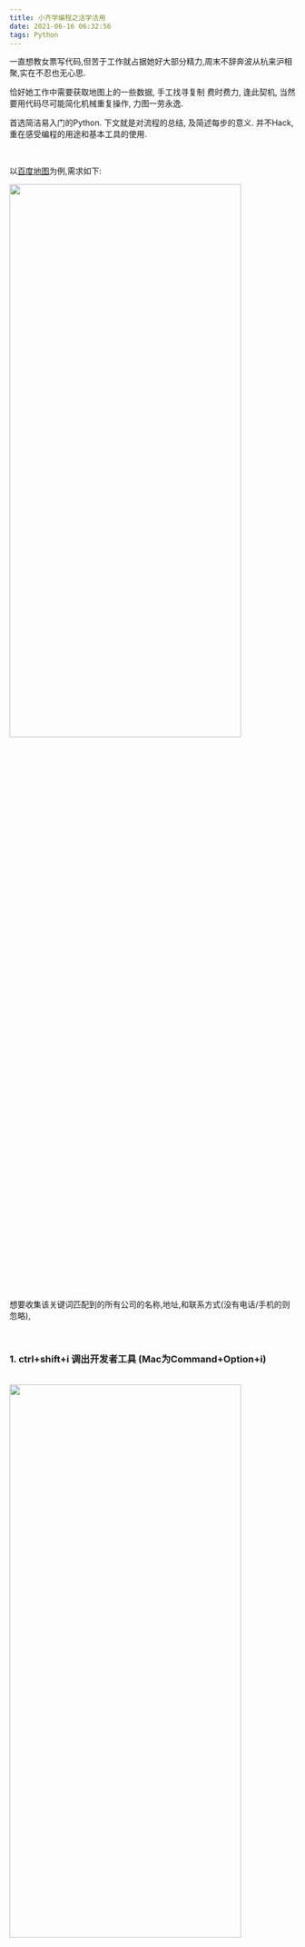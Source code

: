 ```yaml
---
title: 小齐学编程之活学活用
date: 2021-06-16 06:32:56
tags: Python
---
```



一直想教女票写代码,但苦于工作就占据她好大部分精力,周末不辞奔波从杭来沪相聚,实在不忍也无心思.


恰好她工作中需要获取地图上的一些数据, 手工找寻复制 费时费力, 逢此契机, 当然要用代码尽可能简化机械重复操作, 力图一劳永逸. 

首选简洁易入门的Python. 下文就是对流程的总结, 及简述每步的意义. 并不Hack,重在感受编程的用途和基本工具的使用.


<br>


以[百度地图](https://map.baidu.com/@13529796,3654201,13z)为例,需求如下:

<img src="小齐学编程之活学活用/1.png" width = 90% height = 50% />

想要收集该关键词匹配到的所有公司的名称,地址,和联系方式(没有电话/手机的则忽略),

<br>

### 1. ctrl+shift+i 调出开发者工具 (Mac为Command+Option+i)

<br>

<img src="小齐学编程之活学活用/2.png" width = 90% height = 50% />

(1). 点击 *Network*,选择*XHR*

这是为了能够获取接口的返回值,即为了能拿到原始的数据


(2). 点击clear,清理掉当前所有接口信息的返回

(3). 点击左侧下方的页码,如第3页. 这时在控制台就发现有新的接口请求

<img src="小齐学编程之活学活用/3.png" width = 90% height = 50% />



(4). 选中第一个,`右键->Copy->Copy as Curl `(Windows为Copy as Curl Bash)

<img src="小齐学编程之活学活用/4.png" width = 90% height = 50% />

这时就把这个接口的请求复制了下来

<br>


### 2.借助Postman,生成Python代码


<br>

(1). 依次点击 `Import->Raw text`,粘贴,点击`Continue->Import`

<img src="小齐学编程之活学活用/5.png" width = 90% height = 50% />



(2). 点击右侧`</>`图标,选择 `Python - Requests`

<img src="小齐学编程之活学活用/6.png" width = 90% height = 50% />



<br>

### 3.添加逻辑并执行

<br>

(1). 复制代码到Pycharm, 找到url和headers里面的pn, 将其后面的内容替换为 `' + pn + '&nn=' + nn + '`

（这是为了把页码写活, 多次请求替代人工翻页；）

<img src="小齐学编程之活学活用/7.png" width = 90% height = 50% />


(2). 再在代码中添加对数据的筛选, 如去掉没有联系方式的内容； 及最后将数据写入到csv的逻辑



<img src="小齐学编程之活学活用/8.png" width = 90% height = 50% />


最终代码如下:

```python

import requests
import json
import csv
import urllib


def cui():
    a = 1
    pnInt = 1
    print(111)
    wd = urllib.parse.quote("xxxx")

    while a < 30:
        nnInt = pnInt * 10 - 10
        print(pnInt, nnInt)
        print("++++++++++")
        fetch(pnInt, nnInt, wd)
        a = a + 1
        pnInt = pnInt + 1


def fetch(pnInt, nnInt, wd):
    pn = str(pnInt)
    nn = str(nnInt)

    # ' + pn + '&nn=' + nn + '
    url = 'https://map.baidu.com/?newmap=1&reqflag=pcmap&biz=1&from=webmap&da_par=direct&pcevaname=pc4.1&qt=con&from=webmap&c=245&wd=%E8%88%9F%E5%B1%B1%E8%89%BA%E6%9C%AF%E5%9F%B9%E8%AE%AD&wd2=&pn=' + pn + '&nn=' + nn + '&db=0&sug=0&addr=0&&da_src=pcmappg.poi.page&on_gel=1&src=7&gr=3&l=11&auth=xxxxxxxseckey=xxxxxxxxxxxxxxxxxxxxxxxxxxxxcb80e3ae5bb6a5e50a29d1f9face80bde809c0809b62dc348fb8e9375c542f12cea0f3973b2f8374a4ee078076449048d0030069230a67109146098f873a7ecf0d18d2d7cf627c8f2f33584cc3c674ac5c0eff12722764e7da6a3bb0a02054e4801d774ac0cff4ab78f2a83420ea09639fae7c7b6f7e26aac71cc1034e0575aaf147d9f3ec2307548774f52ee4f90bfc50d20871f853d017c39288420493c900287f0ebaf2ab330a523f3fb8401c852c74b01e041925921ca1bbbe2ad4fe58851985119079d972d1d5583a3acc0b0912e&device_ratio=1&tn=B_NORMAL_MAP&u_loc=13526910,3651307&ie=utf-8&b=(13524456.32,3410109.5;13662696.32,3554493.5)&t=1622983893693'

    payload = {}
    headers = {
        'Connection': 'keep-alive',
        'sec-ch-ua': '" Not;A Brand";v="99", "Google Chrome";v="91", "Chromium";v="91"',
        'sec-ch-ua-mobile': '?0',
        'User-Agent': 'Mozilla/5.0 (Macintosh; Intel Mac OS X 10_15_7) AppleWebKit/537.36 (KHTML, like Gecko) Chrome/91.0.4472.77 Safari/537.36',
        'Accept': '*/*',
        'Sec-Fetch-Site': 'same-origin',
        'Sec-Fetch-Mode': 'cors',
        'Sec-Fetch-Dest': 'empty',
        'Referer': 'https://map.baidu.com/search/%E8%88%9F%E5%B1%B1%E8%89%BA%E6%9C%AF%E5%9F%B9%E8%AE%AD/@13593576.32,3482301.5,11z?querytype=s&da_src=shareurl&wd=%E8%88%9F%E5%B1%B1%E8%89%BA%E6%9C%AF%E5%9F%B9%E8%AE%AD&c=29&src=0&pn=' + pn + '&nn=' + nn + '&sug=0&l=10&b=(13259104.722474225,3292542.035257731;13409631.837938145,3449759.244742268)&from=webmap&biz_forward=%7B%22scaler%22:1,%22styles%22:%22pl%22%7D&seckey=xxxxxxxxxxx9c0809b62dc348fb8e9375c542f12cea0f3973b2f8374a4ee078076449048d0030069230a67109146098f873a7ecf0d18d2d7cf627c8f2f33584cc3c674ac5c0eff12722764e7da6a3bb0a02054e4801d774ac0cff4ab78f2a83420ea09639fae7c7b6f7e26aac71cc1034e0575aaf147d9f3ec2307548774f52ee4f90bfc50d20871f853d017c39288420493c900287f0ebaf2ab330a523f3fb8401c852c74b01e041925921ca1bbbe2ad4fe58851985119079d972d1d5583a3acc0b0912e&device_ratio=1',
        'Accept-Language': 'zh-CN,zh;q=0.9,en;q=0.8,ca;q=0.7',
        'Cookie': 'BIDUPSID=32E65C20ED3615E7770A464DB8FF18C8; PSTM=1621914601; __yjs_duid=1_7b92c81608ccfdbad0dc7906094e07961621959460314; BDORZ=B490B5EBF6F3CD402E515D22BCDA1598; BAIDUID=08209514AAE7C66A7FD0952DF04ECBB7:FG=1; validate=18765; H_PS_PSSID=31254; BDRCVFR[PaHiFN6tims]=9xWipS8B-FspA7EnHc1QhPEUf; delPer=0; PSINO=3; BDRCVFR[tox4WRQ4-Km]=mk3SLVN4HKm; BDRCVFR[-pGxjrCMryR]=mk3SLVN4HKm; BDRCVFR[CLK3Lyfkr9D]=mk3SLVN4HKm; MCITY=-289%3A; ab_sr=1.0.0_Y2Q0MjM2MGI0ODU3M2IwNGI3OWNkOWJkNWEyZWU2NDBkMzlhYWQzMDk2MzZkYTUzZmViYmNlNDM4ZjM3MTM5ZWNhNGU1MTc3OTRiMjNiOGYyN2UzNDBmZDE3NDJjZTQ0; BCLID=7585045023682664764; BDSFRCVID=OePOJeC627XmgEOelBU3o48vuPWbG-QTH6aoohZzyJCRtXDnQwcjEG0PSx8g0K4bAOqsogKK0eOTHkDF_2uxOjjg8UtVJeC6EG0Ptf8g0f5; H_BDCLCKID_SF=JbAtoKD-JKvJfJjkM4rHqR_Lqxby26nqLHO9aJ5nJD_BqJ3aQPTqQptJDUPJqn5t523KbMKaQpP-HJ7qMpoMjfk10a-fbbQP0GbxKl0MLUOtbb0xyn_VMM3beMnMBMPj5mOnaPQY3fAKftnOM46JehL3346-35543bRTLnLy5KJYMDF9Dj0hj6Q3eU5H2bbe56uXQ4D8Kb7Vbp7sQxnkbfJBD4JLabolJCTxbK54aK-Wf45VynrM06L7yajK255LWN5W-K3zW4jsJDoG55bpQT8rMlAOK5Oib4ja_KIbab3vOIJNXpO1MU0zBN5thURB2DkO-4bCWJ5TMl5jDh3Mb6ksD-FtqjtDfnkDoC8hfb6HHTrz-tb5-ICShUFshjbTB2Q-5KL-ytbv8-jkbfJWWfFeja7q-lQ7tJ603fbdJJjoOqcuXPr1ett_babhaPvmQgTxoUJvBCnJhhvG-4clb60ebPRiJPQ9QgbWKpQ7tt5W8ncFbT7l5hKpbt-q0x-jLTnhVn0M5DK0hID9jTLaDToMhfQ2etrKK572sJOOaCvbjbvOy4oTj6j-3-c9el3-JnRiLbA2fPQhSDbRjpJG3MvB-fnjb4DDX57MafjaLJ7sffDlQft205kbeMtjBbQaaGTh_n7jWhk2eq72y-RUQlRX5q79atTMfNTJ-qcH0KQpsIJM5-DWbT8EjHCeJT_OJbkJVCvMaP55K43xKITjh6PgbJ39BtQmJJufhn6j3l7qDhoaDPPMebK00bJa0KrIQg-q3R7O2Uc0JqcJ0ROiQ-Cu5UbB0x-jLN7OVn0MWKbDEq7lKPnJyUnQbtnnBPnR3H8HL4nv2JcJbM5m3x6qLTKkQN3T-PKO5bRh_CcJ-J8XMC_xjj3P; BCLID_BFESS=7585045023682664764; BDSFRCVID_BFESS=OePOJeC627XmgEOelBU3o48vuPWbG-QTH6aoohZzyJCRtXDnQwcjEG0PSx8g0K4bAOqsogKK0eOTHkDF_2uxOjjg8UtVJeC6EG0Ptf8g0f5; H_BDCLCKID_SF_BFESS=JbAtoKD-JKvJfJjkM4rHqR_Lqxby26nqLHO9aJ5nJD_BqJ3aQPTqQptJDUPJqn5t523KbMKaQpP-HJ7qMpoMjfk10a-fbbQP0GbxKl0MLUOtbb0xyn_VMM3beMnMBMPj5mOnaPQY3fAKftnOM46JehL3346-35543bRTLnLy5KJYMDF9Dj0hj6Q3eU5H2bbe56uXQ4D8Kb7Vbp7sQxnkbfJBD4JLabolJCTxbK54aK-Wf45VynrM06L7yajK255LWN5W-K3zW4jsJDoG55bpQT8rMlAOK5Oib4ja_KIbab3vOIJNXpO1MU0zBN5thURB2DkO-4bCWJ5TMl5jDh3Mb6ksD-FtqjtDfnkDoC8hfb6HHTrz-tb5-ICShUFshjbTB2Q-5KL-ytbv8-jkbfJWWfFeja7q-lQ7tJ603fbdJJjoOqcuXPr1ett_babhaPvmQgTxoUJvBCnJhhvG-4clb60ebPRiJPQ9QgbWKpQ7tt5W8ncFbT7l5hKpbt-q0x-jLTnhVn0M5DK0hID9jTLaDToMhfQ2etrKK572sJOOaCvbjbvOy4oTj6j-3-c9el3-JnRiLbA2fPQhSDbRjpJG3MvB-fnjb4DDX57MafjaLJ7sffDlQft205kbeMtjBbQaaGTh_n7jWhk2eq72y-RUQlRX5q79atTMfNTJ-qcH0KQpsIJM5-DWbT8EjHCeJT_OJbkJVCvMaP55K43xKITjh6PgbJ39BtQmJJufhn6j3l7qDhoaDPPMebK00bJa0KrIQg-q3R7O2Uc0JqcJ0ROiQ-Cu5UbB0x-jLN7OVn0MWKbDEq7lKPnJyUnQbtnnBPnR3H8HL4nv2JcJbM5m3x6qLTKkQN3T-PKO5bRh_CcJ-J8XMC_xjj3P; BA_HECTOR=8k240g80012g85akjb1gbpdtl0q; BAIDUID_BFESS=EE9C87CC527526D94BAF4BBF7C68C795:FG=1; BAIDUID=119C90F3DD22536C575B00C437176785:FG=1; MCITY=-289%3A'
    }

    response = requests.request("GET", url, headers=headers, data=payload)

    # print(response.text)

    d = json.loads(response.text)

    if "content" in d.keys():
        print("have content!")
        rs = d["content"]
        # print("json对象d_json: ", d["content"][0]["addr"])

        for val in rs:
            address = val["addr"]
            if "ext" in val.keys():
                print("have ext!")
                extInfo = val["ext"]
                if len(extInfo) > 0:
                    info = extInfo["detail_info"]
                    if "name" in info.keys():
                        print("have name!")
                        name = info["name"]
                        phone = info["phone"]
                        if len(phone) > 0:
                            print(name)
                            print(phone)
                            print(address)
                            print("-------")
                            writeCsv(name, phone, address)


def writeCsv(name, phone, address):
    print("name为：" + name)
    print("手机号为：" + phone)

    # 1. 创建文件对象； 以a+的方式打开是追加数据，而不是覆盖数据
    f = open('所需信息.csv', 'a+', encoding='utf-8')
    # 2. 基于文件对象构建 csv写入对象
    csv_writer = csv.writer(f)
    # 3. 构建列表头
    # csv_writer.writerow(["机构名称", "联系方式", "详细地址"])
    csv_writer.writerow([name, str(phone) + '\t', address])

    f.close()


cui()

```


<br>

(3). 点击下方的 Terminal（终端），运行 python 文件名.py,这时在同级文件夹里,就出现了生成的csv文件

<img src="小齐学编程之活学活用/9.png" width = 90% height = 50% />